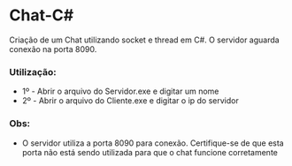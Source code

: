 # Chat-C#
Criação de um Chat utilizando socket e thread em C#.
O servidor aguarda conexão na porta 8090.

<h3>Utilização:</h3>
<ul>
  <li>1º - Abrir o arquivo do Servidor.exe e digitar um nome</li>
  <li>2º - Abrir o arquivo do Cliente.exe e digitar o ip do servidor</li>
 </ul>
 
 <h3>Obs:</h3>
  <ul>
    <li>O servidor utiliza a porta 8090 para conexão. Certifique-se de que esta porta não está sendo utilizada para que o chat funcione corretamente</li>
  </ul>
